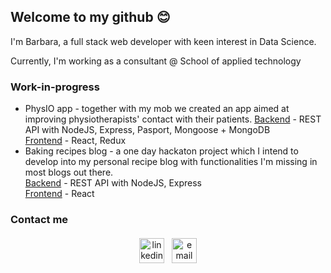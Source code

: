 ## Welcome to my github :blush:

I'm Barbara, a full stack web developer with keen interest in Data Science.

Currently, I'm working as a consultant @ School of applied technology </salt>


### Work-in-progress

* PhysIO app - together with my mob we created an app aimed at improving physiotherapists' contact with their patients. 
   [Backend](https://github.com/MaciejGL/final-project-backend) - REST API with NodeJS, Express, Pasport, Mongoose + MongoDB  
   [Frontend](https://github.com/MaciejGL/final-project-frontend) - React, Redux  
* Baking recipes blog - a one day hackaton project which I intend to develop into my personal recipe blog with functionalities I'm missing in most blogs out there.  
   [Backend](https://github.com/b-zuj/recipes-blog-backend) - REST API with NodeJS, Express  
   [Frontend](https://github.com/b-zuj/recipes-blog-frontend) - React  

### Contact me

<p align="center">
<!--  <a href="https://charalambosioannou.github.io/" target="_blank" rel="noopener noreferrer"> <img src="https://raw.githubusercontent.com/iconic/open-iconic/master/svg/globe.svg" alt="Python" height="40" style="vertical-align:top; margin:4px"> </a> -->
 <a href="https://linkedin.com/in/barbarazujewska" target="_blank" rel="noopener noreferrer"> <img src="https://cdn.jsdelivr.net/npm/simple-icons@v3/icons/linkedin.svg" alt="linkedin" height="40" style="vertical-align:top; margin:4px"></a>
 <a href="mailto:barbara@zujewska.com"> <img src="https://cdn.jsdelivr.net/npm/simple-icons@v3/icons/gmail.svg" alt="email" height="40" style="vertical-align:top; margin:4px"></a>
</p>



<!--
<img align="center" src="https://github-readme-stats.vercel.app/api/top-langs/?username=b-zuj&theme=default&count_private=true" />



#### Languages and tools
<div align="center">
<a href="https://developer.mozilla.org/en-US/docs/Web/JavaScript" title="JavaScript"><img src="https://github.com/tomchen/stack-icons/blob/master/logos/javascript.svg" alt="JavaScript" width="30px" height="30px"></a>
<a href="https://www.python.org/" title="Python"><img src="https://github.com/tomchen/stack-icons/blob/master/logos/python.svg" alt="Python" width="30px" height="30px"></a>
<a href="https://www.r-project.org/" title="R"><img src="https://github.com/tomchen/stack-icons/blob/master/logos/r.svg" alt="R" width="30px" height="30px"></a>

##### Frontend
<a href="https://www.w3.org/TR/html5/" title="HTML5"><img src="https://github.com/tomchen/stack-icons/blob/master/logos/html-5.svg" alt="HTML5" width="30px" height="30px"></a>
<a href="https://www.w3.org/TR/CSS/" title="CSS3"><img src="https://github.com/tomchen/stack-icons/blob/master/logos/css-3.svg" alt="CSS3" width="30px" height="30px"></a>
<a href="https://sass-lang.com/" title="Sass"><img src="https://github.com/tomchen/stack-icons/blob/master/logos/sass.svg" alt="Sass" width="30px" height="30px"></a>
<a href="https://reactjs.org/" title="React"><img src="https://github.com/tomchen/stack-icons/blob/master/logos/react.svg" alt="React" width="30px" height="30px"></a>
<a href="https://redux.js.org/" title="Redux"><img src="https://github.com/tomchen/stack-icons/blob/master/logos/redux.svg" alt="Redux" width="30px" height="30px"></a>
<a href="https://jquery.com/" title="jQuery"><img src="https://github.com/tomchen/stack-icons/blob/master/logos/jquery-icon.svg" alt="jQuery" width="30px" height="30px"></a>
<a href="https://www.gatsbyjs.org/" title="Gatsby"><img src="https://github.com/tomchen/stack-icons/blob/master/logos/gatsby.svg" alt="Gatsby" width="30px" height="30px"></a>
<a href="https://webpack.js.org/" title="webpack"><img src="https://github.com/tomchen/stack-icons/blob/master/logos/webpack.svg" alt="webpack" width="30px" height="30px"></a>

##### Backend
<a href="https://nodejs.org/" title="Node.js"><img src="https://github.com/tomchen/stack-icons/blob/master/logos/nodejs-icon.svg" alt="Node.js" width="30px" height="30px"></a>
<a href="https://expressjs.com/" title="Express"><img src="https://github.com/tomchen/stack-icons/blob/master/logos/express.svg" alt="Express" width="30px" height="30px"></a>
<a href="https://www.postgresql.org/" title="PostgreSQL"><img src="https://github.com/tomchen/stack-icons/blob/master/logos/postgresql.svg" alt="PostgreSQL" width="30px" height="30px"></a>
<a href="https://dev.mysql.com/" title="MySQL"><img src="https://github.com/tomchen/stack-icons/blob/master/logos/mysql.svg" alt="MySQL" width="30px" height="30px"></a>
<a href="https://www.mongodb.org/" title="MongoDB"><img src="https://github.com/tomchen/stack-icons/blob/master/logos/mongodb-icon.svg" alt="MongoDB" width="30px" height="30px"></a>
<a href="https://graphql.org/" title="GraphQL"><img src="https://github.com/tomchen/stack-icons/blob/master/logos/graphql.svg" alt="GraphQL" width="30px" height="30px"></a>


##### Testing
<a href="https://eslint.org/" title="ESLint"><img src="https://github.com/tomchen/stack-icons/blob/master/logos/eslint.svg" alt="ESLint" width="30px" height="30px"></a>
<a href="https://jestjs.io/" title="Jest"><img src="https://github.com/tomchen/stack-icons/blob/master/logos/jest.svg" alt="Jest" width="30px" height="30px"></a>
<a href="https://mochajs.org/" title="Mocha"><img src="https://github.com/tomchen/stack-icons/blob/master/logos/mocha.svg" alt="Mocha" width="30px" height="30px"></a>



<a href="https://git-scm.com/" title="Git"><img src="https://github.com/tomchen/stack-icons/blob/master/logos/git-icon.svg" alt="Git" width="30px" height="30px"></a>
<a href="https://code.visualstudio.com/" title="Visual Studio Code"><img src="https://github.com/tomchen/stack-icons/blob/master/logos/visual-studio-code.svg" alt="Visual Studio Code" width="30px" height="30px"></a>
<a href="https://www.docker.com/" title="docker"><img src="https://github.com/tomchen/stack-icons/blob/master/logos/docker-icon.svg" alt="docker" width="30px" height="30px"></a>

<a href="https://azure.microsoft.com/en-gb/" title="Azure"><img src="https://github.com/tomchen/stack-icons/blob/master/logos/azure-icon.svg" alt="Azure" width="30px" height="30px"></a>
<a href="https://aws.amazon.com/" title="AWS"><img src="https://github.com/tomchen/stack-icons/blob/master/logos/aws.svg" alt="AWS" width="30px" height="30px"></a>
<a href="https://www.netlify.com/" title="Netlify"><img src="https://github.com/tomchen/stack-icons/blob/master/logos/netlify.svg" alt="Netlify" width="30px" height="30px"></a>
<a href="https://www.heroku.com/" title="docker"><img src="https://github.com/tomchen/stack-icons/blob/master/logos/heroku-icon.svg" alt="docker" width="30px" height="30px"></a>




<a href="https://www.typescriptlang.org/" title="Typescript"><img src="https://github.com/tomchen/stack-icons/blob/master/logos/typescript-icon.svg" alt="Typescript" width="30px" height="30px"></a>
<a href="https://vuejs.org/" title="Vue.js"><img src="https://github.com/tomchen/stack-icons/blob/master/logos/vue.svg" alt="Vue.js" width="30px" height="30px"></a>



<a href="https://babeljs.io/" title="Babel"><img src="https://github.com/tomchen/stack-icons/blob/master/logos/babel.svg" alt="Babel" width="30px" height="30px"></a>


</div>
-->
<!--
**b-zuj/b-zuj** is a ✨ _special_ ✨ repository because its `README.md` (this file) appears on your GitHub profile.

Here are some ideas to get you started:

- 🔭 I’m currently working on ...
- 🌱 I’m currently learning ...
- 👯 I’m looking to collaborate on ...
- 🤔 I’m looking for help with ...
- 💬 Ask me about ...
- 📫 How to reach me: ...
- 😄 Pronouns: ...
- ⚡ Fun fact: ...
-->
